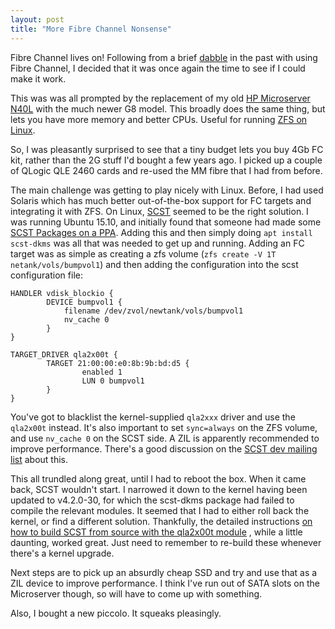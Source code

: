 ```yaml
---
layout: post
title: "More Fibre Channel Nonsense"
---
```

Fibre Channel lives on! Following from a brief [dabble](https://www.growse.com/2011/02/10/disks-solaris-zfs-fibre-channel-comstar-crumpets-and-butter/) in the past with using Fibre Channel, I decided that it was once again the time to see if I could make it work.

This was was all prompted by the replacement of my old [HP Microserver N40L](http://n40l.wikia.com/wiki/HP_MicroServer_N40L_Wiki) with the much newer G8 model. This broadly does the same thing, but lets you have more memory and better CPUs. Useful for running [ZFS on Linux](http://zfsonlinux.org/). 

So, I was pleasantly surprised to see that a tiny budget lets you buy 4Gb FC kit, rather than the 2G stuff I'd bought a few years ago. I picked up a couple of QLogic QLE 2460 cards and re-used the MM fibre that I had from before.

The main challenge was getting to play nicely with Linux. Before, I had used Solaris which has much better out-of-the-box support for FC targets and integrating it with ZFS. On Linux, [SCST](http://scst.sourceforge.net/) seemed to be the right solution. I was running Ubuntu 15.10, and initially found that someone had made some [SCST Packages on a PPA](https://launchpad.net/~scst/+archive/ubuntu/3.1.x). Adding this and then simply doing `apt install scst-dkms` was all that was needed to get up and running. Adding an FC target was as simple as creating a zfs volume (`zfs create -V 1T netank/vols/bumpvol1`) and then adding the configuration into the scst configuration file:

    HANDLER vdisk_blockio {
            DEVICE bumpvol1 {
                filename /dev/zvol/newtank/vols/bumpvol1
                nv_cache 0
            }
    }

    TARGET_DRIVER qla2x00t {
            TARGET 21:00:00:e0:8b:9b:bd:d5 {
                    enabled 1
                    LUN 0 bumpvol1
            }
    }

You've got to blacklist the kernel-supplied `qla2xxx` driver and use the `qla2x00t` instead. It's also important to set `sync=always` on the ZFS volume, and use `nv_cache 0` on the SCST side. A ZIL is apparently recommended to improve performance. There's a good discussion on the [SCST dev mailing list](https://sourceforge.net/p/scst/mailman/scst-devel/thread/53110470.7030106@vlnb.net/) about this.

This all trundled along great, until I had to reboot the box. When it came back, SCST wouldn't start. I narrowed it down to the kernel having been updated to v4.2.0-30, for which the scst-dkms package had failed to compile the relevant modules. It seemed that I had to either roll back the kernel, or find a different solution. Thankfully, the detailed instructions [on how to build SCST from source with the qla2x00t module](http://scst.sourceforge.net/qla2x00t-howto.html) , while a little daunting, worked great. Just need to remember to re-build these whenever there's a kernel upgrade.

Next steps are to pick up an absurdly cheap SSD and try and use that as a ZIL device to improve performance. I think I've run out of SATA slots on the Microserver though, so will have to come up with something.

Also, I bought a new piccolo. It squeaks pleasingly.